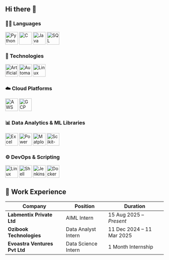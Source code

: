 ## Hi there 👋

<!--
**Darksun003/Darksun003** is a ✨ _special_ ✨ repository because its `README.md` (this file) appears on your GitHub profile.

Here are some ideas to get you started:

- 🔭 I’m currently working on ...
- 🌱 I’m currently learning ...
- 👯 I’m looking to collaborate on ...
- 🤔 I’m looking for help with ...
- 💬 Ask me about ...
- 📫 How to reach me: ...
- 😄 Pronouns: ...
- ⚡ Fun fact: ...
-->
### 🧑‍💻 Languages
<p align="left">
  <img src="https://cdn.jsdelivr.net/gh/devicons/devicon/icons/python/python-original.svg" height="40" alt="Python" />
  <img src="https://cdn.jsdelivr.net/gh/devicons/devicon/icons/c/c-original.svg" height="40" alt="C" />
  <img src="https://cdn.jsdelivr.net/gh/devicons/devicon/icons/java/java-original.svg" height="40" alt="Java" />
  <img src="https://cdn.jsdelivr.net/gh/devicons/devicon/icons/mysql/mysql-original.svg" height="40" alt="SQL" />
</p>

### 🤖 Technologies
<p align="left">
  <img src="https://img.freepik.com/premium-psd/artificial-intelligence-ai-pictogram-logo-transparent-background_1292411-12117.jpg" height="40" alt="Artificial Intelligence" />
  <img src="https://thumbs.dreamstime.com/b/automation-text-logo-efficiency-process-optimization-vector-design-generative-ai-clean-spelling-subtle-circuit-board-385407080.jpg" height="40" alt="Automation" />
  <img src="https://cdn.jsdelivr.net/gh/devicons/devicon/icons/linux/linux-original.svg" height="40" alt="Linux Commands" />
</p>

### ☁️ Cloud Platforms
<p align="left">
  <img src="https://logos-world.net/wp-content/uploads/2021/08/Amazon-Web-Services-AWS-Logo.png" height="40" alt="AWS" />
  <img src="https://cdn.jsdelivr.net/gh/devicons/devicon/icons/googlecloud/googlecloud-original.svg" height="40" alt="GCP" />
</p>

### 📊 Data Analytics & ML Libraries
<p align="left">
  <img src="https://cdn-icons-png.flaticon.com/512/732/732220.png" height="40" alt="Excel" />
  <img src="https://upload.wikimedia.org/wikipedia/commons/c/cf/New_Power_BI_Logo.svg" height="40" alt="Power BI" />
  <img src="https://matplotlib.org/_static/images/logo2.svg" height="40" alt="Matplotlib" />
  <img src="https://upload.wikimedia.org/wikipedia/commons/0/05/Scikit_learn_logo_small.svg" height="40" alt="Scikit-Learn" />
</p>

### ⚙️ DevOps & Scripting
<p align="left">
  <img src="https://cdn.jsdelivr.net/gh/devicons/devicon/icons/linux/linux-original.svg" height="40" alt="Linux Commands" />
  <img src="https://cdn.jsdelivr.net/gh/devicons/devicon/icons/bash/bash-original.svg" height="40" alt="Shell Scripting" />
  <img src="https://cdn.jsdelivr.net/gh/devicons/devicon/icons/jenkins/jenkins-original.svg" height="40" alt="Jenkins" />
  <img src="https://cdn.jsdelivr.net/gh/devicons/devicon/icons/docker/docker-original.svg" height="40" alt="Docker" />
</p>


## 💼 Work Experience

| Company                        | Position             | Duration                   |
|-------------------------------|----------------------|----------------------------|
| **Labmentix Private Ltd**      | AIML Intern          | 15 Aug 2025 – *Present*    |
| **Ozibook Technologies**       | Data Analyst Intern  | 11 Dec 2024 – 11 Mar 2025  |
| **Evoastra Ventures Pvt Ltd**  | Data Science Intern  | 1 Month Internship         |
